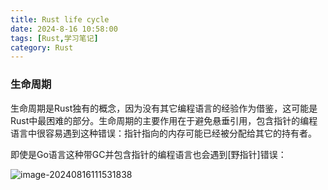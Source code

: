 ```yaml
---
title: Rust life cycle
date: 2024-8-16 10:58:00
tags: [Rust,学习笔记]
category: Rust
---
```


### 生命周期

生命周期是Rust独有的概念，因为没有其它编程语言的经验作为借鉴，这可能是Rust中最困难的部分。生命周期的主要作用在于避免悬垂引用，包含指针的编程语言中很容易遇到这种错误：指针指向的内存可能已经被分配给其它的持有者。



即使是Go语言这种带GC并包含指针的编程语言也会遇到[野指针]错误：

![image-20240816111531838](https://raw.githubusercontent.com/SilentEchoe/images/main/image-20240816111531838.png)









